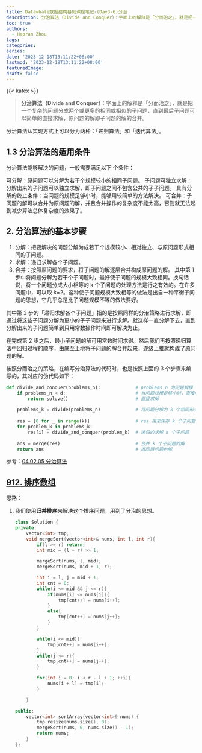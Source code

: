 ```yaml
---
title: Datawhale数据结构基础课程笔记-(Day3-6)分治
description: 分治算法（Divide and Conquer）：字面上的解释是「分而治之」，就是把一个复杂的问题分成两个或更多的相同或相似的子问题，直到最后子问题可以简单的直接求解，原问题的解即子问题的解的合并。
toc: true
authors:
  - Haoran Zhou
tags:
categories:
series:
date: '2023-12-18T13:11:22+08:00'
lastmod: '2023-12-18T13:11:22+08:00'
featuredImage:
draft: false
---
```


{{< katex >}}

> **分治算法（Divide and Conquer）**：字面上的解释是「分而治之」，就是把一个复杂的问题分成两个或更多的相同或相似的子问题，直到最后子问题可以简单的直接求解，原问题的解即子问题的解的合并。

分治算法从实现方式上可以分为两种：「递归算法」和「迭代算法」。

## 1.3 分治算法的适用条件
分治算法能够解决的问题，一般需要满足以下 
 个条件：

可分解：原问题可以分解为若干个规模较小的相同子问题。
子问题可独立求解：分解出来的子问题可以独立求解，即子问题之间不包含公共的子子问题。
具有分解的终止条件：当问题的规模足够小时，能够用较简单的方法解决。
可合并：子问题的解可以合并为原问题的解，并且合并操作的复杂度不能太高，否则就无法起到减少算法总体复杂度的效果了。

## 2. 分治算法的基本步骤

1. 分解：把要解决的问题分解为成若干个规模较小、相对独立、与原问题形式相同的子问题。
2. 求解：递归求解各个子问题。
3. 合并：按照原问题的要求，将子问题的解逐层合并构成原问题的解。
其中第 1 步中将问题分解为若干个子问题时，最好使子问题的规模大致相同。换句话说，将一个问题分成大小相等的 k 个子问题的处理方法是行之有效的。在许多问题中，可以取 k=2。这种使子问题规模大致相等的做法是出自一种平衡子问题的思想，它几乎总是比子问题规模不等的做法要好。

其中第 2 步的「递归求解各个子问题」指的是按照同样的分治策略进行求解，即通过将这些子问题分解为更小的子子问题来进行求解。就这样一直分解下去，直到分解出来的子问题简单到只用常数操作时间即可解决为止。

在完成第 2 步之后，最小子问题的解可用常数时间求得。然后我们再按照递归算法中回归过程的顺序，由底至上地将子问题的解合并起来，逐级上推就构成了原问题的解。

按照分而治之的策略，在编写分治算法的代码时，也是按照上面的 3 个步骤来编写的，其对应的伪代码如下：
```python
def divide_and_conquer(problems_n):             # problems_n 为问题规模
    if problems_n < d:                          # 当问题规模足够小时，直接解决该问题
        return solove()                         # 直接求解
    
    problems_k = divide(problems_n)             # 将问题分解为 k 个相同形式的子问题
    
    res = [0 for _ in range(k)]                 # res 用来保存 k 个子问题的解
    for problem_k in problems_k:
        res[i] = divide_and_conquer(problem_k)  # 递归的求解 k 个子问题
    
    ans = merge(res)                            # 合并 k 个子问题的解
    return ans                                  # 返回原问题的解
```

参考：[04.02.05 分治算法](https://github.com/datawhalechina/leetcode-notes/blob/main/docs/ch04/04.02/04.02.05-Divide-And-Conquer-Algorithm.md)

## [912. 排序数组](https://leetcode.cn/problems/sort-an-array/description/)

思路：
1. 我们使用**归并排序**来解决这个排序问题，用到了分治的思想。
    ```cpp
    class Solution {
    private:
        vector<int> tmp;
        void mergeSort(vector<int>& nums, int l, int r){
            if(l >= r) return;
            int mid = (l + r) >> 1;

            mergeSort(nums, l, mid);
            mergeSort(nums, mid + 1, r);

            int i = l, j = mid + 1;
            int cnt = 0;
            while(i <= mid && j <= r){
                if(nums[i] <= nums[j]){
                    tmp[cnt++] = nums[i++];
                }
                else{
                    tmp[cnt++] = nums[j++];
                }
            }

            while(i <= mid){
                tmp[cnt++] = nums[i++];
            }
            while(j <= r){
                tmp[cnt++] = nums[j++];
            }

            for(int i = 0; i < r - l + 1; ++i){
                nums[i + l] = tmp[i];
            }
    
        }

    public:
        vector<int> sortArray(vector<int>& nums) {
            tmp.resize(nums.size(), 0);
            mergeSort(nums, 0, nums.size() - 1);
            return nums;
        }
    };

    ```